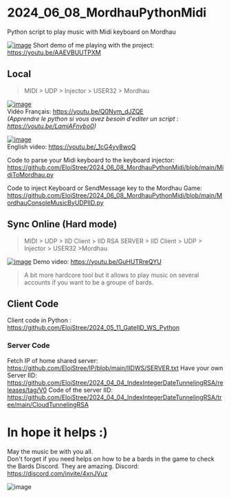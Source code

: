 # 2024_06_08_MordhauPythonMidi
Python script to play music with Midi keyboard on Mordhau


[![image](https://github.com/EloiStree/2024_06_08_MordhauPythonMidi/assets/20149493/21b7a774-ac24-4005-9c68-d73009d7f00f)](https://youtu.be/AAEVBUUTPXM)
Short demo of me playing with the project: https://youtu.be/AAEVBUUTPXM




## Local

> MIDI > UDP > Injector > USER32 > Mordhau

[![image](https://github.com/EloiStree/2024_06_08_MordhauPythonMidi/assets/20149493/6f2ad478-c0e8-402d-9791-ab43795a9cf6)](https://youtu.be/Q0Nym_dJZQE)  
Vidéo Français: https://youtu.be/Q0Nym_dJZQE  
_(Apprendre le python si vous avez besoin d'editer un script : https://youtu.be/LamjAFnybo0)_  

[![image](https://github.com/EloiStree/2024_06_08_MordhauPythonMidi/assets/20149493/4e67a8d8-1dbd-4582-a96f-a0ac8c443091)](https://youtu.be/_1cG4yv8woQ)  
English video: https://youtu.be/_1cG4yv8woQ  

Code to parse your Midi keyboard to the keyboard injector: 
https://github.com/EloiStree/2024_06_08_MordhauPythonMidi/blob/main/MidiToMordhau.py

Code to inject Keyboard or SendMessage key to the Mordhau Game:
https://github.com/EloiStree/2024_06_08_MordhauPythonMidi/blob/main/MordhauConsoleMusicByUDPIID.py



## Sync Online (Hard mode)

> MIDI > UDP > IID Client > IID RSA SERVER > IID Client > UDP > Injector > USER32 >Mordhau
 
[![image](https://github.com/EloiStree/2024_06_08_MordhauPythonMidi/assets/20149493/e7e7f3b4-8735-43ca-83d1-1d25c5c8b0a6)](https://youtu.be/GuHUTRreQYU)
Demo video: https://youtu.be/GuHUTRreQYU

> A bit more hardcore tool but it allows to play music on several accounts if you want to be a groupe of bards.


## Client Code 
Client code in Python : https://github.com/EloiStree/2024_05_11_GateIID_WS_Python

### Server Code 
Fetch IP of home shared server: https://github.com/EloiStree/IP/blob/main/IIDWS/SERVER.txt
Have your own Server IID: https://github.com/EloiStree/2024_04_04_IndexIntegerDateTunnelingRSA/releases/tag/V0
Code of the server IID: https://github.com/EloiStree/2024_04_04_IndexIntegerDateTunnelingRSA/tree/main/CloudTunnelingRSA



# In hope it helps :)

May the music be with you all.  
Don't forget if you need helps on how to be a bards in the game to check the Bards Discord.
They are amazing. 
Discord: https://discord.com/invite/4xnJVuz

![image](https://github.com/EloiStree/2024_06_08_MordhauPythonMidi/assets/20149493/9b5a3704-b999-4af0-b07f-b6435a652828)


